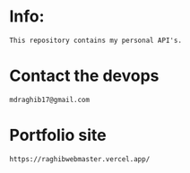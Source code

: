 # Info:

    This repository contains my personal API's.

# Contact the devops

    mdraghib17@gmail.com

# Portfolio site

    https://raghibwebmaster.vercel.app/
